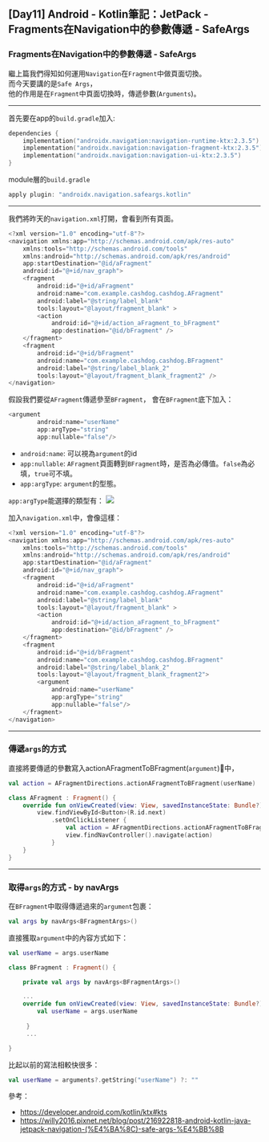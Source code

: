 ## [Day11] Android - Kotlin筆記：JetPack - Fragments在Navigation中的參數傳遞 - SafeArgs

### Fragments在Navigation中的參數傳遞 - SafeArgs
繼上篇我們得知如何運用`Navigation`在`Fragment`中做頁面切換。  
而今天要講的是`Safe Args`，  
他的作用是在`Fragment`中頁面切換時，傳遞參數(`Arguments`)。

---

首先要在app的`build.gradle`加入:
```kotlin
dependencies {
    implementation("androidx.navigation:navigation-runtime-ktx:2.3.5")
    implementation("androidx.navigation:navigation-fragment-ktx:2.3.5")
    implementation("androidx.navigation:navigation-ui-ktx:2.3.5")
}
```
module層的`build.gradle`
```kotlin
apply plugin: "androidx.navigation.safeargs.kotlin"
```
---

我們將昨天的`navigation.xml`打開，會看到所有頁面。
```kotlin
<?xml version="1.0" encoding="utf-8"?>
<navigation xmlns:app="http://schemas.android.com/apk/res-auto"
    xmlns:tools="http://schemas.android.com/tools"
    xmlns:android="http://schemas.android.com/apk/res/android"
    app:startDestination="@id/aFragment"
    android:id="@+id/nav_graph">
    <fragment
        android:id="@+id/aFragment"
        android:name="com.example.cashdog.cashdog.AFragment"
        android:label="@string/label_blank"
        tools:layout="@layout/fragment_blank" >
        <action
            android:id="@+id/action_aFragment_to_bFragment"
            app:destination="@id/bFragment" />
    </fragment>
    <fragment
        android:id="@+id/bFragment"
        android:name="com.example.cashdog.cashdog.BFragment"
        android:label="@string/label_blank_2"
        tools:layout="@layout/fragment_blank_fragment2" />
</navigation>
```
假設我們要從`AFragment`傳遞參至`BFragment`，
會在`BFragment`底下加入：
```kotlin
<argument
        android:name="userName"
        app:argType="string" 
        app:nullable="false"/>
```
- `android:name`: 可以視為`argument`的id
- `app:nullable`: `AFragment`頁面轉到`BFragment`時，是否為必傳值。`false`為必填，`true`可不填。
- `app:argType`: `argument`的型態。

`app:argType`能選擇的類型有：
![](https://402850431.github.io/argType.png)

加入`navigation.xml`中，會像這樣：
```kotlin
<?xml version="1.0" encoding="utf-8"?>
<navigation xmlns:app="http://schemas.android.com/apk/res-auto"
    xmlns:tools="http://schemas.android.com/tools"
    xmlns:android="http://schemas.android.com/apk/res/android"
    app:startDestination="@id/aFragment"
    android:id="@+id/nav_graph">
    <fragment
        android:id="@+id/aFragment"
        android:name="com.example.cashdog.cashdog.AFragment"
        android:label="@string/label_blank"
        tools:layout="@layout/fragment_blank" >
        <action
            android:id="@+id/action_aFragment_to_bFragment"
            app:destination="@id/bFragment" />
    </fragment>
    <fragment
        android:id="@+id/bFragment"
        android:name="com.example.cashdog.cashdog.BFragment"
        android:label="@string/label_blank_2"
        tools:layout="@layout/fragment_blank_fragment2">
        <argument
            android:name="userName"
            app:argType="string" 
            app:nullable="false"/>
    </fragment>
</navigation>
```
---
### 傳遞`args`的方式

直接將要傳遞的參數寫入actionAFragmentToBFragment(`argument`)中，
```kotlin
val action = AFragmentDirections.actionAFragmentToBFragment(userName)
```

```kotlin
class AFragment : Fragment() {
    override fun onViewCreated(view: View, savedInstanceState: Bundle?) {
        view.findViewById<Button>(R.id.next)
            .setOnClickListener {
                val action = AFragmentDirections.actionAFragmentToBFragment(userName)
                view.findNavController().navigate(action)
            }
    }
}
```

---
### 取得`args`的方式 - by navArgs


在`BFragment`中取得傳遞過來的`argument`包裹：
```kotlin
val args by navArgs<BFragmentArgs>()
```

直接獲取`argument`中的內容方式如下：
```kotlin
val userName = args.userName
```


```kotlin
class BFragment : Fragment() {

    private val args by navArgs<BFragmentArgs>()

    ...
    override fun onViewCreated(view: View, savedInstanceState: Bundle?) {
        val userName = args.userName
    
     }
     ...

}
```
比起以前的寫法相較快很多：
```kotlin
val userName = arguments?.getString("userName") ?: ""
```

參考：
- https://developer.android.com/kotlin/ktx#kts
- https://willy2016.pixnet.net/blog/post/216922818-android-kotlin-java-jetpack-navigation-(%E4%BA%8C)-safe-args-%E4%BB%8B